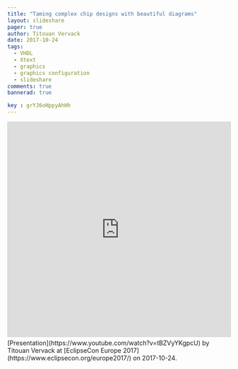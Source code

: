```yaml
---
title: "Taming complex chip designs with beautiful diagrams"
layout: slideshare
pager: true
author: Titouan Vervack
date: 2017-10-24
tags:
  - VHDL
  - Xtext
  - graphics
  - graphics configuration
  - slideshare
comments: true
bannerad: true

key : grYJ6oHppyAhHh
---
```

<div class="container">
  <center>
    <iframe src="https://www.youtube.com/embed/tBZVyYKgpcU" gesture="media" marginwidth="0" marginheight="0" scrolling="no" style="border:1px solid #CCC; border-width:1px; margin-bottom:5px; max-width: 100%;" allowfullscreen="" width="595" height="485" frameborder="0"></iframe>
  </center>
</div>
[Presentation](https://www.youtube.com/watch?v=tBZVyYKgpcU) by Titouan Vervack at [EclipseCon Europe 2017](https://www.eclipsecon.org/europe2017/) on 2017-10-24.
